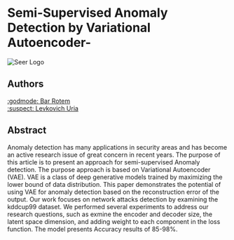 # Semi-Supervised Anomaly Detection by Variational Autoencoder-

![Seer Logo](https://miro.medium.com/max/1400/1*Q5dogodt3wzKKktE0v3dMQ@2x.png)

## Authors
[:godmode: Bar Rotem](https://github.com/rotembaruch)<br>
[:suspect: Levkovich Uria](https://github.com/uriaLevko)<br>


## Abstract
Anomaly detection has many applications in security areas and has become an active research issue of great concern in recent years. The purpose of this article is to present an approach for semi-supervised Anomaly detection. The purpose approach is based on Variational Autoencoder (VAE). VAE is a class of deep generative models trained by maximizing the lower bound of data distribution. This paper demonstrates the potential of using VAE for anomaly detection based on the reconstruction error of the output. Our work focuses on network attacks detection by examining the kddcup99 dataset. We performed several experiments to address our research questions, such as exmine the encoder and decoder size, the latent space dimension, and adding weight to each component in the loss function. The model presents Accuracy results of 85-98%.
